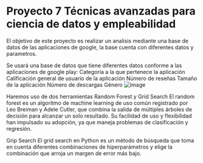 # Proyecto 7 Técnicas avanzadas para ciencia de datos y empleabilidad
El objetivo de este proyecto es realizar un analisis mediante una base de datos de las aplicaciones de google, la base cuenta con diferentes datos y parametros.


Se usará una base de datos que tiene diferentes datos conforme a las aplicaciones de google play:
Categoría a la que pertenece la aplicación
Calificación general de usuario de la aplicación 
Número de reseñas
Tamaño de la aplicación
Número de descargas
Género
![image](https://user-images.githubusercontent.com/127464283/236657727-1241b1fb-869a-4ddd-bafc-75f93c520c13.png)


Haremos uso de dos herramientas Random Forest y Grid Search
El random forest es un algoritmo de machine learning de uso común registrado por Leo Breiman y Adele Cutler, que combina la salida de múltiples árboles de decisión para alcanzar un solo resultado. Su facilidad de uso y flexibilidad han impulsado su adopción, ya que maneja problemas de clasificación y regresión. 

Grip Search 
El grid search en Python es un método de búsqueda que toma en cuenta diferentes combinaciones de hiperparámetros y elige la combinación que arroja un margen de error más bajo. 




